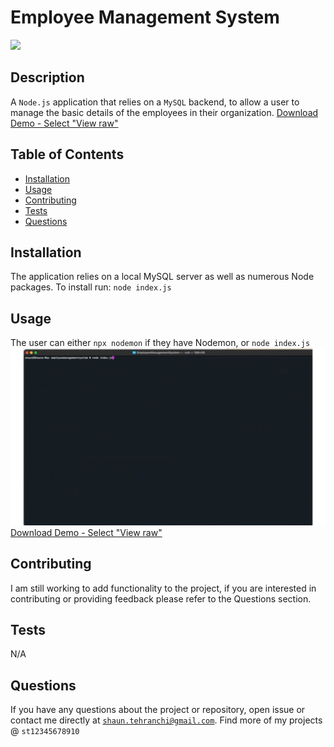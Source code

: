 # Employee Management System
<img src="https://img.shields.io/badge/License-MIT-blue.svg">

## Description
A <code>Node.js</code> application that relies on a <code>MySQL</code> backend, to allow a user to manage the basic details of the employees in their organization.  [Download Demo - Select "View raw"](./employeemsdemo.mp4)

## Table of Contents
- [Installation](#installation)
- [Usage](#usage)
- [Contributing](#contributing)
- [Tests](#tests)
- [Questions](#questions)
## Installation
The application relies on a local MySQL server as well as numerous Node packages. To install run: <code>node index.js</code>
## Usage
 The user can either <code>npx nodemon</code> if they have Nodemon, or <code>node index.js</code>
 ![Alt Text](./employeemsdemo.gif)
 [Download Demo - Select "View raw"](./employeemsdemo.mp4)
## Contributing
 I am still working to add functionality to the project, if you are interested in contributing or providing feedback please refer to the Questions section.
## Tests
 N/A
## Questions
If you have any questions about the project or repository, open issue or contact me directly at <code>shaun.tehranchi@gmail.com</code>. Find more of my projects @ <code>st12345678910</code>
    
